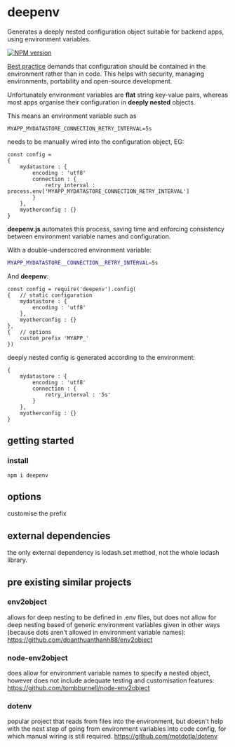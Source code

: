 # deepenv
Generates a deeply nested configuration object suitable for backend apps, using environment variables.

[![NPM version](https://img.shields.io/npm/v/deepenv.svg?style=flat-square)](https://www.npmjs.com/package/deepenv)

[Best practice](https://12factor.net/config) demands that configuration should be contained in the environment rather than in code. This helps with security, managing environments, portability and open-source development.

Unfortunately environment variables are **flat** string key-value pairs, whereas most apps organise their configuration in **deeply nested** objects.

This means an environment variable such as
```
MYAPP_MYDATASTORE_CONNECTION_RETRY_INTERVAL=5s
```

needs to be manually wired into the configuration object, EG:
```
const config = 
{
    mydatastore : {
        encoding : 'utf8'
        connection : {
            retry_interval : process.env['MYAPP_MYDATASTORE_CONNECTION_RETRY_INTERVAL']
        }
    },
    myotherconfig : {}
}
```

**deepenv.js** automates this process, saving time and enforcing consistency between environment variable names and configuration.

With a double-underscored environment variable:
```bash
MYAPP_MYDATASTORE__CONNECTION__RETRY_INTERVAL=5s
```

And **deepenv**:
```
const config = require('deepenv').config(
{   // static configuration
    mydatastore : {
        encoding : 'utf8'
    },
    myotherconfig : {}
}, 
{   // options
    custom_prefix 'MYAPP_'
})
```

deeply nested config is generated according to the environment:

```node
{
    mydatastore : {
        encoding : 'utf8'
        connection : {
            retry_interval : '5s'
        }
    },
    myotherconfig : {}
}
```


## getting started

### install 

```npm i deepenv```



## options

customise the prefix

## external dependencies

the only external dependency is lodash.set method, not the whole lodash library.

## pre existing similar projects

### env2object
allows for deep nesting to be defined in .env files, but does not allow for deep nesting based of generic environment variables given in other ways (because dots aren't allowed in environment variable names):
https://github.com/doanthuanthanh88/env2object

### node-env2object
does allow for environment variable names to specify a nested object, however does not include adequate testing and customisation features:
https://github.com/tombburnell/node-env2object

### dotenv
popular project that reads from files into the environment, but doesn't help with the next step of going from environment variables into code config, for which manual wiring is still required. 
https://github.com/motdotla/dotenv
